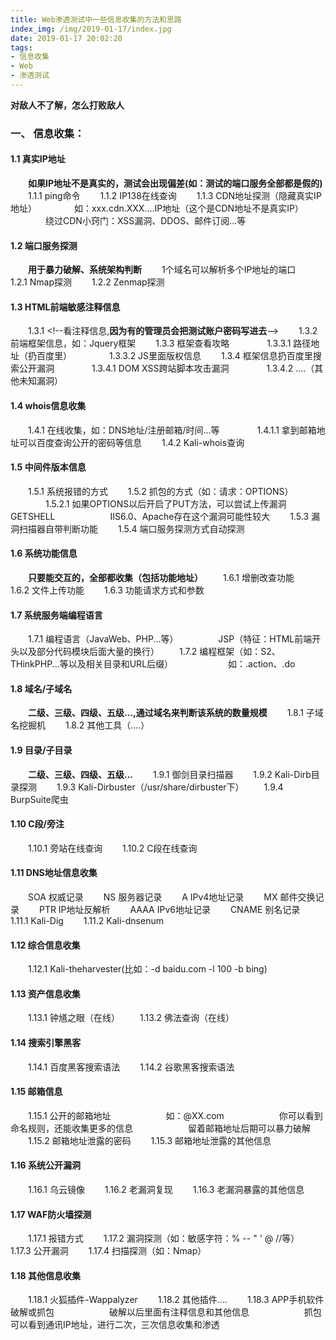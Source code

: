 ```yaml
---
title: Web渗透测试中一些信息收集的方法和思路
index_img: /img/2019-01-17/index.jpg
date: 2019-01-17 20:02:20
tags: 
- 信息收集
- Web
- 渗透测试
---
```

**对敌人不了解，怎么打败敌人**
<!--more-->

### 一、 信息收集：
#### 1.1 真实IP地址
&emsp;&emsp;**如果IP地址不是真实的，测试会出现偏差(如：测试的端口服务全部都是假的)**
&emsp;&emsp;1.1.1 ping命令
&emsp;&emsp;1.1.2 IP138在线查询
&emsp;&emsp;1.1.3 CDN地址探测（隐藏真实IP地址）
&emsp;&emsp;&emsp;&emsp;如：xxx.cdn.XXX....IP地址（这个是CDN地址不是真实IP）
&emsp;&emsp;&emsp;&emsp;绕过CDN小窍门：XSS漏洞、DDOS、邮件订阅...等
#### 1.2 端口服务探测
&emsp;&emsp;**用于暴力破解、系统架构判断**
&emsp;&emsp;1个域名可以解析多个IP地址的端口
&emsp;&emsp;1.2.1 Nmap探测
&emsp;&emsp;1.2.2 Zenmap探测
#### 1.3 HTML前端敏感注释信息
&emsp;&emsp;1.3.1 <\!--看注释信息,**因为有的管理员会把测试账户密码写进去**-->
&emsp;&emsp;1.3.2 前端框架信息，如：Jquery框架
&emsp;&emsp;1.3.3 框架查看攻略
&emsp;&emsp;&emsp;&emsp;1.3.3.1 路径地址（扔百度里）
&emsp;&emsp;&emsp;&emsp;1.3.3.2 JS里面版权信息
&emsp;&emsp;1.3.4 框架信息扔百度里搜索公开漏洞
&emsp;&emsp;&emsp;&emsp;1.3.4.1 DOM XSS跨站脚本攻击漏洞
&emsp;&emsp;&emsp;&emsp;1.3.4.2 ....（其他未知漏洞）
#### 1.4 whois信息收集
&emsp;&emsp;1.4.1 在线收集，如：DNS地址/注册邮箱/时间...等
&emsp;&emsp;&emsp;&emsp;1.4.1.1 拿到邮箱地址可以百度查询公开的密码等信息
&emsp;&emsp;1.4.2 Kali-whois查询
#### 1.5 中间件版本信息
&emsp;&emsp;1.5.1 系统报错的方式
&emsp;&emsp;1.5.2 抓包的方式（如：请求：OPTIONS）
&emsp;&emsp;&emsp;&emsp;1.5.2.1 如果OPTIONS以后开启了PUT方法，可以尝试上传漏洞GETSHELL
&emsp;&emsp;&emsp;&emsp;&emsp;&emsp;IIS6.0、Apache存在这个漏洞可能性较大
&emsp;&emsp;1.5.3 漏洞扫描器自带判断功能
&emsp;&emsp;1.5.4 端口服务探测方式自动探测
#### 1.6 系统功能信息
&emsp;&emsp;**只要能交互的，全部都收集（包括功能地址）**
&emsp;&emsp;1.6.1 增删改查功能
&emsp;&emsp;1.6.2 文件上传功能
&emsp;&emsp;1.6.3 功能请求方式和参数
#### 1.7 系统服务端编程语言
&emsp;&emsp;1.7.1 编程语言（JavaWeb、PHP...等）
&emsp;&emsp;&emsp;&emsp;  JSP（特征：HTML前端开头以及部分代码模块后面大量的换行）
&emsp;&emsp;1.7.2 编程框架（如：S2、THinkPHP...等以及相关目录和URL后缀）
&emsp;&emsp;&emsp;&emsp;&emsp;&emsp;如：.action、.do
#### 1.8 域名/子域名
&emsp;&emsp;**二级、三级、四级、五级...,通过域名来判断该系统的数量规模**
&emsp;&emsp;1.8.1 子域名挖掘机
&emsp;&emsp;1.8.2 其他工具（....）
#### 1.9 目录/子目录
&emsp;&emsp;**二级、三级、四级、五级...**
&emsp;&emsp;1.9.1 御剑目录扫描器
&emsp;&emsp;1.9.2 Kali-Dirb目录探测
&emsp;&emsp;1.9.3 Kali-Dirbuster（/usr/share/dirbuster下）
&emsp;&emsp;1.9.4 BurpSuite爬虫
#### 1.10 C段/旁注
&emsp;&emsp;1.10.1 旁站在线查询
&emsp;&emsp;1.10.2 C段在线查询
#### 1.11 DNS地址信息收集
&emsp;&emsp;SOA 权威记录
&emsp;&emsp;NS 服务器记录
&emsp;&emsp;A IPv4地址记录
&emsp;&emsp;MX 邮件交换记录
&emsp;&emsp;PTR IP地址反解析
&emsp;&emsp;AAAA IPv6地址记录
&emsp;&emsp;CNAME 别名记录
&emsp;&emsp;1.11.1 Kali-Dig
&emsp;&emsp;1.11.2 Kali-dnsenum
#### 1.12 综合信息收集
&emsp;&emsp;1.12.1 Kali-theharvester(比如：-d baidu.com -l 100 -b bing)
#### 1.13 资产信息收集
&emsp;&emsp;1.13.1 钟馗之眼（在线）
&emsp;&emsp;1.13.2 佛法查询（在线）
#### 1.14 搜索引擎黑客
&emsp;&emsp;1.14.1 百度黑客搜索语法
&emsp;&emsp;1.14.2 谷歌黑客搜索语法
#### 1.15 邮箱信息
&emsp;&emsp;1.15.1 公开的邮箱地址
&emsp;&emsp;&emsp;&emsp;&emsp;&emsp;如：@XX.com
&emsp;&emsp;&emsp;&emsp;&emsp;&emsp;你可以看到命名规则，还能收集更多的信息
&emsp;&emsp;&emsp;&emsp;&emsp;&emsp;留着邮箱地址后期可以暴力破解
&emsp;&emsp;1.15.2 邮箱地址泄露的密码
&emsp;&emsp;1.15.3 邮箱地址泄露的其他信息
#### 1.16 系统公开漏洞
&emsp;&emsp;1.16.1 乌云镜像
&emsp;&emsp;1.16.2 老漏洞复现
&emsp;&emsp;1.16.3 老漏洞暴露的其他信息
#### 1.17 WAF防火墙探测
&emsp;&emsp;1.17.1 报错方式
&emsp;&emsp;1.17.2 漏洞探测（如：敏感字符：% -- " ' @ //等）
&emsp;&emsp;1.17.3 公开漏洞
&emsp;&emsp;1.17.4 扫描探测（如：Nmap）
#### 1.18 其他信息收集
&emsp;&emsp;1.18.1 火狐插件-Wappalyzer
&emsp;&emsp;1.18.2 其他插件....
&emsp;&emsp;1.18.3 APP手机软件破解或抓包
&emsp;&emsp;&emsp;&emsp;&emsp;&emsp;破解以后里面有注释信息和其他信息
&emsp;&emsp;&emsp;&emsp;&emsp;&emsp;抓包可以看到通讯IP地址，进行二次，三次信息收集和渗透


